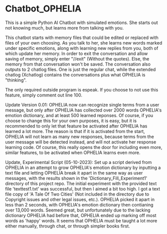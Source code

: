 # Chatbot_OPHELIA
This is a simple Python AI Chatbot with simulated emotions. She starts out not knowing much, but learns more from talking with you.

This chatbot starts with memory files that could be edited or replaced with files of your own choosing. 
As you talk to her, she learns new words marked under specific emotions, along with learning new replies from you, both of which update her memory.
In order to exit the conversation and allow saving of memory, simply enter "//exit" (Without the quotes). Else, the memory from that conversation
won't be saved. The conversation also outputs to 2 chatlog files. One is just the regular chat, while the extended chatlog (Xchatlog) contains
the conversations plus what OPHELIA is "thinking".

The only required outside program is espeak. If you choose to not use this feature, simply comment out line 100.

Update Version 0.01: OPHELIA now can recognize single terms from a user message, but only after OPHELIA has collected over 2000 words OPHELIA's emotion dictionary, and at least 500 learned reponses. Of course, if you choose to change this for your own purposes, it is easy, but it is recommended to only let that feature be activated after OPHELIA has learned a lot more. The reason is that if it is activated from the start, OPHELIA will not learn as many new responses, because terms from the user message will be detected instead, and will not activate her response learning code. Of course, this really opens the door for including even more, similar features, to be activated when OPHELIA learns even more.

Update, Experimental Script (05-10-2023): Set up a script derived from OPHELIA in an attempt to grow OPHELIA's emotion dictionary by inputting a text file and letting OPHELIA break it apart in the same way as user messages, with the results shown in the 'Dictionary_Fill_Experiment1' directory of this project repo. The initial experiment with the provided text file 'texttest1.txt' was successful, but then I aimed a bit too high. I got a text file copy of 'A Tale Of Two Cities' (Not included in the directory due to Copyright issues and other legal issues, etc.). OPHELIA picked it apart in less than 2 seconds, with OPHELIA's emotion dictionary then contianing over 13,000 words. Seemed great, but unfortunately due to the lacking dictionary OPHELIA had before that, OPHELIA ended up marking off most words as 'happy' words. It seems that OPHELIA must be taught a lot more either manually, through chat, or through simpler books first.
